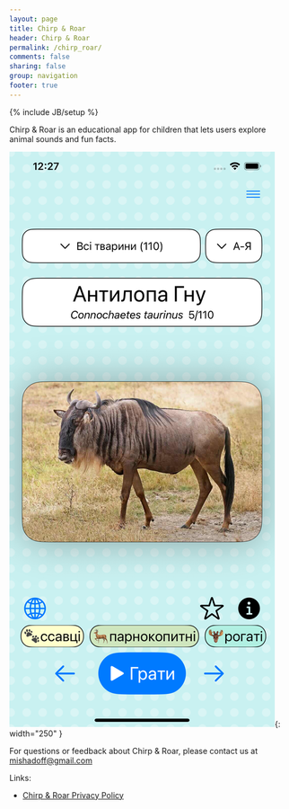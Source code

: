 ```yaml
---
layout: page
title: Chirp & Roar
header: Chirp & Roar
permalink: /chirp_roar/
comments: false
sharing: false
group: navigation
footer: true
---
```

{% include JB/setup %}

Chirp & Roar is an educational app for children that lets users explore animal sounds and fun facts.

![](/images/chirp_roar/screenshot1.png){: width="250" }


For questions or feedback about Chirp & Roar, please contact us at mishadoff@gmail.com

Links:

- [Chirp & Roar Privacy Policy](/chirp_roar/privacy_policy)